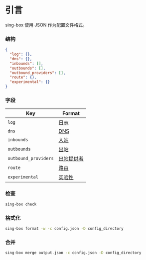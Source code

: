 # 引言

sing-box 使用 JSON 作为配置文件格式。

### 结构

```json
{
  "log": {},
  "dns": {},
  "inbounds": [],
  "outbounds": [],
  "outbound_providers": [],
  "route": {},
  "experimental": {}
}
```

### 字段

| Key                  | Format                          |
|----------------------|---------------------------------|
| `log`                | [日志](./log)                    |
| `dns`                | [DNS](./dns)                    |
| `inbounds`           | [入站](./inbound)                |
| `outbounds`          | [出站](./outbound)               |
| `outbound_providers` | [出站提供者](./outbound_provider) |
| `route`              | [路由](./route)                  |
| `experimental`       | [实验性](./experimental)         |

### 检查

```bash
sing-box check
```

### 格式化

```bash
sing-box format -w -c config.json -D config_directory
```

### 合并

```bash
sing-box merge output.json -c config.json -D config_directory
```